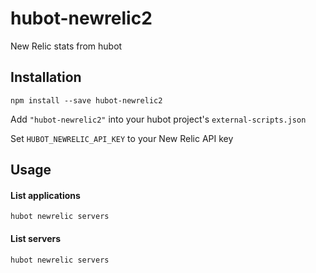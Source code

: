 # hubot-newrelic2

New Relic stats from hubot

## Installation

```
npm install --save hubot-newrelic2
```

Add `"hubot-newrelic2"` into your hubot project's `external-scripts.json`

Set `HUBOT_NEWRELIC_API_KEY` to your New Relic API key

## Usage


#### List applications

```
hubot newrelic servers
```

#### List servers

```
hubot newrelic servers
```
